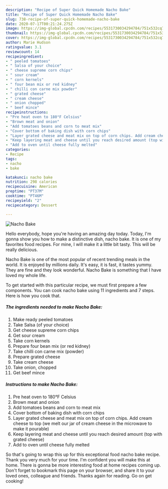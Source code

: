 ```yaml
---
description: "Recipe of Super Quick Homemade Nacho Bake"
title: "Recipe of Super Quick Homemade Nacho Bake"
slug: 738-recipe-of-super-quick-homemade-nacho-bake
date: 2020-07-17T00:21:24.275Z
image: https://img-global.cpcdn.com/recipes/5531730034294784/751x532cq70/nacho-bake-recipe-main-photo.jpg
thumbnail: https://img-global.cpcdn.com/recipes/5531730034294784/751x532cq70/nacho-bake-recipe-main-photo.jpg
cover: https://img-global.cpcdn.com/recipes/5531730034294784/751x532cq70/nacho-bake-recipe-main-photo.jpg
author: Marie Hudson
ratingvalue: 3.1
reviewcount: 14
recipeingredient:
- " peeled tomatoes"
- " Salsa of your choice"
- " cheese supreme corn chips"
- " sour cream"
- " corn kernels"
- " four bean mix or red kidney"
- " chilli con carne mix powder"
- " grated cheese"
- " cream cheese"
- " onion chopped"
- " beef mince"
recipeinstructions:
- "Pre heat oven to 180°F Celsius"
- "Brown meat and onion"
- "Add tomatoes beans and corn to meat mix"
- "Cover bottom of baking dish with corn chips"
- "Layer grated cheese and meat mix on top of corn chips. Add cream cheese to top (we melt our jar of cream cheese in the microwave to make it pourable)"
- "Keep layering meat and cheese until you reach desired amount (top with grated cheese)"
- "Add to oven until cheese fully melted"
categories:
- Recipe
tags:
- nacho
- bake

katakunci: nacho bake 
nutrition: 298 calories
recipecuisine: American
preptime: "PT37M"
cooktime: "PT46M"
recipeyield: "2"
recipecategory: Dessert

---
```



![Nacho Bake](https://img-global.cpcdn.com/recipes/5531730034294784/751x532cq70/nacho-bake-recipe-main-photo.jpg)

Hello everybody, hope you're having an amazing day today. Today, I'm gonna show you how to make a distinctive dish, nacho bake. It is one of my favorites food recipes. For mine, I will make it a little bit tasty. This will be really delicious.

Nacho Bake is one of the most popular of recent trending meals in the world. It is enjoyed by millions daily. It's easy, it is fast, it tastes yummy. They are fine and they look wonderful. Nacho Bake is something that I have loved my whole life.




To get started with this particular recipe, we must first prepare a few components. You can cook nacho bake using 11 ingredients and 7 steps. Here is how you cook that.

<!--inarticleads1-->

##### The ingredients needed to make Nacho Bake:

1. Make ready  peeled tomatoes
1. Take  Salsa (of your choice)
1. Get  cheese supreme corn chips
1. Get  sour cream
1. Take  corn kernels
1. Prepare  four bean mix (or red kidney)
1. Take  chilli con carne mix (powder)
1. Prepare  grated cheese
1. Take  cream cheese
1. Take  onion, chopped
1. Get  beef mince




<!--inarticleads2-->

##### Instructions to make Nacho Bake:

1. Pre heat oven to 180°F Celsius
1. Brown meat and onion
1. Add tomatoes beans and corn to meat mix
1. Cover bottom of baking dish with corn chips
1. Layer grated cheese and meat mix on top of corn chips. Add cream cheese to top (we melt our jar of cream cheese in the microwave to make it pourable)
1. Keep layering meat and cheese until you reach desired amount (top with grated cheese)
1. Add to oven until cheese fully melted




So that's going to wrap this up for this exceptional food nacho bake recipe. Thank you very much for your time. I'm confident you will make this at home. There is gonna be more interesting food at home recipes coming up. Don't forget to bookmark this page on your browser, and share it to your loved ones, colleague and friends. Thanks again for reading. Go on get cooking!
